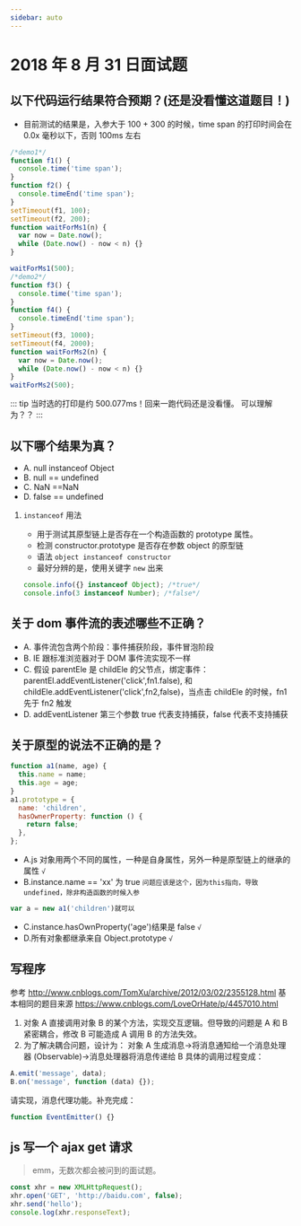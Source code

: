 ```yaml
---
sidebar: auto
---
```


# 2018 年 8 月 31 日面试题

## 以下代码运行结果符合预期？(还是没看懂这道题目！)

- 目前测试的结果是，入参大于 100 + 300 的时候，time span 的打印时间会在 0.0x 毫秒以下，否则 100ms 左右

```js
/*demo1*/
function f1() {
  console.time('time span');
}
function f2() {
  console.timeEnd('time span');
}
setTimeout(f1, 100);
setTimeout(f2, 200);
function waitForMs1(n) {
  var now = Date.now();
  while (Date.now() - now < n) {}
}

waitForMs1(500);
/*demo2*/
function f3() {
  console.time('time span');
}
function f4() {
  console.timeEnd('time span');
}
setTimeout(f3, 1000);
setTimeout(f4, 2000);
function waitForMs2(n) {
  var now = Date.now();
  while (Date.now() - now < n) {}
}
waitForMs2(500);
```

::: tip
当时选的打印是约 500.077ms！回来一跑代码还是没看懂。
可以理解为？？
:::

## 以下哪个结果为真？

- A. null instanceof Object
- B. null == undefined
- C. NaN ==NaN
- D. false == undefined

1. `instanceof` 用法

   - 用于测试其原型链上是否存在一个构造函数的 prototype 属性。
   - 检测 constructor.prototype 是否存在参数 object 的原型链
   - 语法 `object instanceof constructor`
   - 最好分辨的是，使用关键字 `new` 出来

   ```js
   console.info({} instanceof Object); /*true*/
   console.info(3 instanceof Number); /*false*/
   ```

## 关于 dom 事件流的表述哪些不正确？

- A. 事件流包含两个阶段：事件捕获阶段，事件冒泡阶段
- B. IE 跟标准浏览器对于 DOM 事件流实现不一样
- C. 假设 parentEle 是 childEle 的父节点，绑定事件：parentEl.addEventListener('click',fn1.false),
  和 childEle.addEventListener('click',fn2,false)，当点击 childEle 的时候，fn1 先于 fn2 触发
- D. addEventListener 第三个参数 true 代表支持捕获，false 代表不支持捕获

## 关于原型的说法不正确的是？

```js
function a1(name, age) {
  this.name = name;
  this.age = age;
}
a1.prototype = {
  name: 'children',
  hasOwnerProperty: function () {
    return false;
  },
};
```

- A.js 对象用两个不同的属性，一种是自身属性，另外一种是原型链上的继承的属性 `√`
- B.instance.name == 'xx' 为 true `问题应该是这个，因为this指向，导致undefined，除非构造函数的时候入参`

```js
var a = new a1('children')就可以
```

- C.instance.hasOwnProperty('age')结果是 false `√`
- D.所有对象都继承来自 Object.prototype `√`

## 写程序

参考 http://www.cnblogs.com/TomXu/archive/2012/03/02/2355128.html
基本相同的题目来源 https://www.cnblogs.com/LoveOrHate/p/4457010.html

1. 对象 A 直接调用对象 B 的某个方法，实现交互逻辑。但导致的问题是 A 和 B 紧密耦合，修改 B 可能造成 A 调用 B 的方法失效。
2. 为了解决耦合问题，设计为：
   对象 A 生成消息->将消息通知给一个消息处理器 (Observable)->消息处理器将消息传递给 B 具体的调用过程变成：

```js
A.emit('message', data);
B.on('message', function (data) {});
```

请实现，消息代理功能。补充完成：

```js
function EventEmitter() {}
```

## js 写一个 ajax get 请求

> emm，无数次都会被问到的面试题。

```js
const xhr = new XMLHttpRequest();
xhr.open('GET', 'http://baidu.com', false);
xhr.send('hello');
console.log(xhr.responseText);
```
